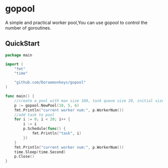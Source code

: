 # gopool
A simple and practical worker pool,You can use gopool to control the number of goroutines.



## QuickStart

```go
package main

import (
	"fmt"
	"time"

	"github.com/Doraemonkeys/gopool"
)

func main() {
	//create a pool with max size 100, task queue size 20, initial size 50
	p := gopool.NewPool(10, 5, 6)
	fmt.Println("current worker num:", p.WorkerNum())
	//add task to pool
	for i := 0; i < 20; i++ {
		i := i
		p.Schedule(func() {
			fmt.Println("task", i)
		})
	}
	fmt.Println("current worker num:", p.WorkerNum())
	time.Sleep(time.Second)
	p.Close()
}
```

